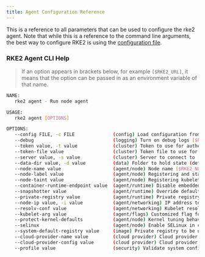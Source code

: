 ```yaml
---
title: Agent Configuration Reference
---
```


This is a reference to all parameters that can be used to configure the rke2 agent. Note that while this is a reference to the command line arguments, the best way to configure RKE2 is using the [configuration file](install_options.md#configuration-file).

### RKE2 Agent CLI Help

> If an option appears in brackets below, for example `[$RKE2_URL]`, it means that the option can be passed in as an environment variable of that name.

```bash
NAME:
   rke2 agent - Run node agent

USAGE:
   rke2 agent [OPTIONS]

OPTIONS:
   --config FILE, -c FILE              (config) Load configuration from FILE (default: "/etc/rancher/rke2/config.yaml") [$RKE2_CONFIG_FILE]
   --debug                             (logging) Turn on debug logs [$RKE2_DEBUG]
   --token value, -t value             (cluster) Token to use for authentication [$RKE2_TOKEN]
   --token-file value                  (cluster) Token file to use for authentication [$RKE2_TOKEN_FILE]
   --server value, -s value            (cluster) Server to connect to [$RKE2_URL]
   --data-dir value, -d value          (data) Folder to hold state (default: "/var/lib/rancher/rke2")
   --node-name value                   (agent/node) Node name [$RKE2_NODE_NAME]
   --node-label value                  (agent/node) Registering and starting kubelet with set of labels
   --node-taint value                  (agent/node) Registering kubelet with set of taints
   --container-runtime-endpoint value  (agent/runtime) Disable embedded containerd and use alternative CRI implementation
   --snapshotter value                 (agent/runtime) Override default containerd snapshotter (default: "overlayfs")
   --private-registry value            (agent/runtime) Private registry configuration file (default: "/etc/rancher/rke2/registries.yaml")
   --node-ip value, -i value           (agent/networking) IP address to advertise for node
   --resolv-conf value                 (agent/networking) Kubelet resolv.conf file [$RKE2_RESOLV_CONF]
   --kubelet-arg value                 (agent/flags) Customized flag for kubelet process
   --protect-kernel-defaults           (agent/node) Kernel tuning behavior. If set, error if kernel tunables are different than kubelet defaults.
   --selinux                           (agent/node) Enable SELinux in containerd [$RKE2_SELINUX]
   --system-default-registry value     (image) Private registry to be used for all system Docker images [$RKE2_SYSTEM_DEFAULT_REGISTRY]
   --cloud-provider-name value         (cloud provider) Cloud provider name [$RKE2_CLOUD_PROVIDER_NAME]
   --cloud-provider-config value       (cloud provider) Cloud provider configuration file path [$RKE2_CLOUD_PROVIDER_CONFIG]
   --profile value                     (security) Validate system configuration against the selected benchmark (valid items: cis-1.5) [$RKE2_CIS_PROFILE]
```
